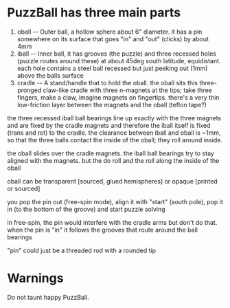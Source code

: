 # PuzzBall has three main parts

1. oball -- Outer ball, a hollow sphere about 6" diameter. it has a pin somewhere on its surface that goes "in" and "out" (clicks) by about 4mm
1. iball -- Inner ball, it has grooves (the puzzle) and three recessed holes (puzzle routes around these) at about 45deg south latitude, equidistant. each hole contains a steel ball recessed but just peeking out (1mm) above the balls surface
1. cradle -- A stand/handle that to hold the oball. the oball sits this three-pronged claw-like cradle with three n-magnets at the tips; take three fingers, make a claw, imagine magnets on fingertips. there's a very thin low-friction layer between the magnets and the oball (teflon tape?)

the three recessed iball ball bearings line up exactly with the three magnets and are fixed by the cradle magnets and therefore the iball itself is fixed (trans and rot) to the cradle. the clearance between iball and oball is ~1mm, so that the three balls contact the inside of the oball; they roll around inside.

the oball slides over the cradle magnets. the iball ball bearings try to stay aligned with the magnets. but the do roll and the roll along the inside of the oball

oball can be transparent [sourced, glued hemispheres] or opaque [printed or sourced]

you pop the pin out (free-spin mode), align it with "start" (south pole), pop it in (to the bottom of the groove) and start puzzle solving

in free-spin, the pin would interfere with the cradle arms but don't do that. when the pin is "in" it follows the grooves that route around the ball bearings

"pin" could just be a threaded rod with a rounded tip

# Warnings

Do not taunt happy PuzzBall.

